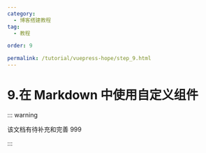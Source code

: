 ```yaml
---
category:
  - 博客搭建教程
tag:
  - 教程

order: 9

permalink: /tutorial/vuepress-hope/step_9.html
---
```


# 9.在 Markdown 中使用自定义组件

::: warning

该文档有待补充和完善 999

:::
